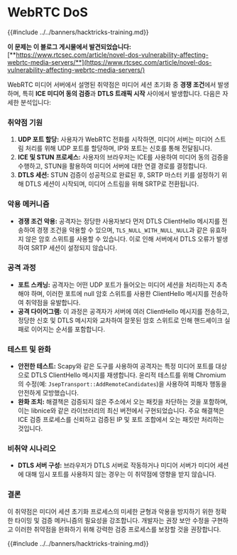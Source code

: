 # WebRTC DoS

{{#include ../../banners/hacktricks-training.md}}

**이 문제는 이 블로그 게시물에서 발견되었습니다:** [**https://www.rtcsec.com/article/novel-dos-vulnerability-affecting-webrtc-media-servers/**](https://www.rtcsec.com/article/novel-dos-vulnerability-affecting-webrtc-media-servers/)

WebRTC 미디어 서버에서 설명된 취약점은 미디어 세션 초기화 중 **경쟁 조건**에서 발생하며, 특히 **ICE 미디어 동의 검증**과 **DTLS 트래픽 시작** 사이에서 발생합니다. 다음은 자세한 분석입니다:

### 취약점 기원

1. **UDP 포트 할당:** 사용자가 WebRTC 전화를 시작하면, 미디어 서버는 미디어 스트림 처리를 위해 UDP 포트를 할당하며, IP와 포트는 신호를 통해 전달됩니다.
2. **ICE 및 STUN 프로세스:** 사용자의 브라우저는 ICE를 사용하여 미디어 동의 검증을 수행하고, STUN을 활용하여 미디어 서버에 대한 연결 경로를 결정합니다.
3. **DTLS 세션:** STUN 검증이 성공적으로 완료된 후, SRTP 마스터 키를 설정하기 위해 DTLS 세션이 시작되며, 미디어 스트림을 위해 SRTP로 전환됩니다.

### 악용 메커니즘

- **경쟁 조건 악용:** 공격자는 정당한 사용자보다 먼저 DTLS ClientHello 메시지를 전송하여 경쟁 조건을 악용할 수 있으며, `TLS_NULL_WITH_NULL_NULL`과 같은 유효하지 않은 암호 스위트를 사용할 수 있습니다. 이로 인해 서버에서 DTLS 오류가 발생하여 SRTP 세션이 설정되지 않습니다.

### 공격 과정

- **포트 스캐닝:** 공격자는 어떤 UDP 포트가 들어오는 미디어 세션을 처리하는지 추측해야 하며, 이러한 포트에 null 암호 스위트를 사용한 ClientHello 메시지를 전송하여 취약점을 유발합니다.
- **공격 다이어그램:** 이 과정은 공격자가 서버에 여러 ClientHello 메시지를 전송하고, 정당한 신호 및 DTLS 메시지와 교차하여 잘못된 암호 스위트로 인해 핸드셰이크 실패로 이어지는 순서를 포함합니다.

### 테스트 및 완화

- **안전한 테스트:** Scapy와 같은 도구를 사용하여 공격자는 특정 미디어 포트를 대상으로 DTLS ClientHello 메시지를 재생합니다. 윤리적 테스트를 위해 Chromium의 수정(예: `JsepTransport::AddRemoteCandidates`)을 사용하여 피해자 행동을 안전하게 모방했습니다.
- **완화 조치:** 해결책은 검증되지 않은 주소에서 오는 패킷을 차단하는 것을 포함하며, 이는 libnice와 같은 라이브러리의 최신 버전에서 구현되었습니다. 주요 해결책은 ICE 검증 프로세스를 신뢰하고 검증된 IP 및 포트 조합에서 오는 패킷만 처리하는 것입니다.

### 비취약 시나리오

- **DTLS 서버 구성:** 브라우저가 DTLS 서버로 작동하거나 미디어 서버가 미디어 세션에 대해 임시 포트를 사용하지 않는 경우는 이 취약점에 영향을 받지 않습니다.

### 결론

이 취약점은 미디어 세션 초기화 프로세스의 미세한 균형과 악용을 방지하기 위한 정확한 타이밍 및 검증 메커니즘의 필요성을 강조합니다. 개발자는 권장 보안 수정을 구현하고 이러한 취약점을 완화하기 위해 강력한 검증 프로세스를 보장할 것을 권장합니다.

{{#include ../../banners/hacktricks-training.md}}
